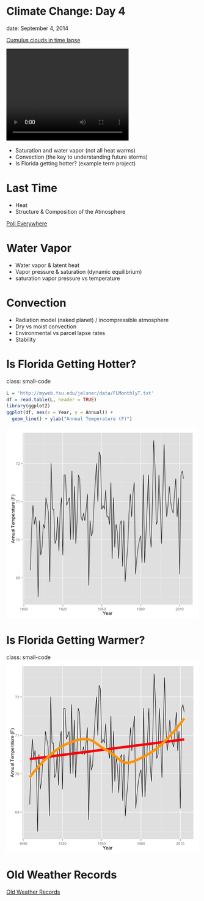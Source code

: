 <style type="text/css">
.small-code pre code {
font-size: 1.3em;
}
</style>

Climate Change: Day 4
=====================
date: September 4, 2014

[Cumulus clouds in time lapse](http://www.shutterstock.com/video/clip-6568283-stock-footage-fast-motion-of-the-lumpy-puffy-sunny-clouds-on-deep-blue-sky-background-meditative-and-relaxing.html&download_comp=1)

<video width="320" height="240" controls>
  <source src="cumulusMotion.mp4" type="video/mp4">
</video>

+ Saturation and water vapor (not all heat warms)
+ Convection (the key to understanding future storms)
+ Is Florida getting hotter? (example term project)

Last Time
=========

+ Heat
+ Structure & Composition of the Atmosphere

[Poll Everywhere](http://www.polleverywhere.com/)

Water Vapor
===========
+ Water vapor & latent heat
+ Vapor pressure & saturation (dynamic equilibrium)
+ saturation vapor pressure vs temperature

Convection
==========
+ Radiation model (naked planet) / incompressible atmosphere
+ Dry vs moist convection
+ Environmental vs parcel lapse rates
+ Stability

Is Florida Getting Hotter?
==========================
class: small-code

```r
L = 'http://myweb.fsu.edu/jelsner/data/FLMonthlyT.txt'
df = read.table(L, header = TRUE)
library(ggplot2)
ggplot(df, aes(x = Year, y = Annual)) +
  geom_line() + ylab("Annual Temperature (F)")
```

<img src="Lecture4-figure/unnamed-chunk-1.png" title="plot of chunk unnamed-chunk-1" alt="plot of chunk unnamed-chunk-1" width="500" style="display: block; margin: auto;" />

Is Florida Getting Warmer?
==========================
class: small-code
<img src="Lecture4-figure/unnamed-chunk-2.png" title="plot of chunk unnamed-chunk-2" alt="plot of chunk unnamed-chunk-2" width="1000" style="display: block; margin: auto;" />

Old Weather Records
===================

[Old Weather Records](http://www.npr.org/player/v2/mediaPlayer.html?action=1&t=1&islist=false&id=341697516&m=345428587)
